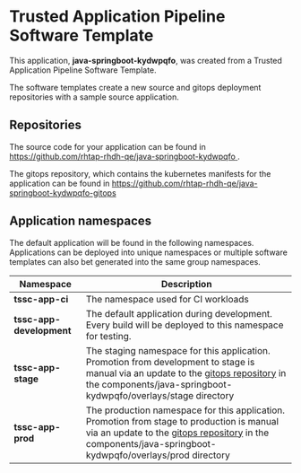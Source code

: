 # Trusted Application Pipeline Software Template

This application, **java-springboot-kydwpqfo**, was created from a Trusted Application Pipeline Software Template.

The software templates create a new source and gitops deployment repositories with a sample source application. 

## Repositories

The source code for your application can be found in [https://github.com/rhtap-rhdh-qe/java-springboot-kydwpqfo ](https://github.com/rhtap-rhdh-qe/java-springboot-kydwpqfo ).
 
The gitops repository, which contains the kubernetes manifests for the application can be found in 
[https://github.com/rhtap-rhdh-qe/java-springboot-kydwpqfo-gitops ](https://github.com/rhtap-rhdh-qe/java-springboot-kydwpqfo-gitops ) 

## Application namespaces 

The default application will be found in the following namespaces. Applications can be deployed into unique namespaces or multiple software templates can also bet generated into the same group namespaces.  

|  Namespace   |  Description   |  
| -------- | -------- |
| **tssc-app-ci** | The namespace used for CI workloads |
| **tssc-app-development** | The default application during development. Every build will be deployed to this namespace for testing. |
| **tssc-app-stage** | The staging namespace for this application. Promotion from development to stage is manual via an update to the [gitops repository](https://github.com/rhtap-rhdh-qe/java-springboot-kydwpqfo-gitops ) in the components/java-springboot-kydwpqfo/overlays/stage directory |
| **tssc-app-prod** | The production namespace for this application. Promotion from stage to production is manual via an update to the [gitops repository](https://github.com/rhtap-rhdh-qe/java-springboot-kydwpqfo-gitops ) in the components/java-springboot-kydwpqfo/overlays/prod directory |